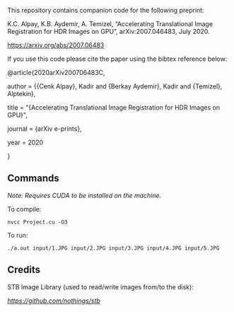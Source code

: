 This repository contains companion code for the following preprint:

K.C. Alpay, K.B. Aydemir, A. Temizel, “Accelerating Translational Image Registration for HDR Images on GPU”, arXiv:2007.046483, July 2020.

https://arxiv.org/abs/2007.06483


If you use this code please cite the paper using the bibtex reference below:

@article{2020arXiv200706483C,

author = {{Cenk Alpay}, Kadir and {Berkay Aydemir}, Kadir and {Temizel}, Alptekin},

title = "{Accelerating Translational Image Registration for HDR Images on GPU}",

journal = {arXiv e-prints},

year = 2020

}


## Commands

_Note: Requires CUDA to be installed on the machine._

To compile:

```
nvcc Project.cu -O3
```

To run:

```
./a.out input/1.JPG input/2.JPG input/3.JPG input/4.JPG input/5.JPG
```
## Credits

STB Image Library (used to read/write images from/to the disk):

*https://github.com/nothings/stb*
